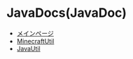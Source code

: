 # JavaDocs(JavaDoc)
- [メインページ](https://docs.mlserver.jp/)
- [MinecraftUtil](https://docs.mlserver.jp/MinecraftUtil/)
- [JavaUtil](https://docs.mlserver.jp/JavaUtil/)